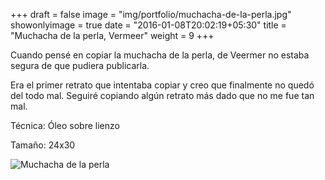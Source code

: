 +++
draft = false
image = "img/portfolio/muchacha-de-la-perla.jpg"
showonlyimage = true
date = "2016-01-08T20:02:19+05:30"
title = "Muchacha de la perla, Vermeer"
weight = 9
+++

Cuando pensé en copiar la muchacha de la perla, de Veermer no estaba segura de que pudiera publicarla.
<!--more-->

Era el primer retrato que intentaba copiar y creo que finalmente no quedó del todo mal. Seguiré copiando algún retrato más dado que no me fue tan mal.

Técnica: Óleo sobre lienzo

Tamaño: 24x30

![Muchacha de la perla](/img/portfolio/muchacha-de-la-perla.jpg)
